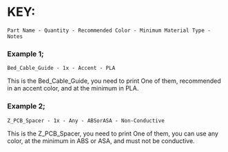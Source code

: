 
# KEY:
`Part Name - Quantity - Recommended Color - Minimum Material Type - Notes`

### Example 1;
`Bed_Cable_Guide - 1x - Accent - PLA`

This is the Bed_Cable_Guide, you need to print One of them, recommended in an accent color, and at the minimum in PLA.

### Example 2;
`Z_PCB_Spacer - 1x - Any - ABSorASA - Non-Conductive`

This is the Z_PCB_Spacer, you need to print One of them, you can use any color, at the minimum in ABS or ASA, and must not be conductive.